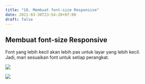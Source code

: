 ```yaml
---
title: "10. Membuat font-size Responsive"
date: 2021-03-30T23:54:20+07:00
draft: false
---
```


## Membuat font-size Responsive

Font yang lebih kecil akan lebih pas untuk layar yang lebih kecil.  
Jadi, mari sesuaikan font untuk setiap perangkat.

![](https://d2aj9sy12tbpym.cloudfront.net/progate/shared/images/slide/html/study/3/1580979026342.png)

![](https://d2aj9sy12tbpym.cloudfront.net/progate/shared/images/slide/html/study/3/1580979041876.png)
